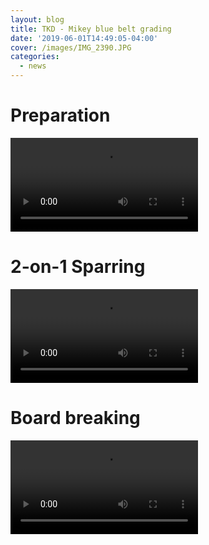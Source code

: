 ```yaml
---
layout: blog
title: TKD - Mikey blue belt grading
date: '2019-06-01T14:49:05-04:00'
cover: /images/IMG_2390.JPG
categories:
  - news
---
```

# Preparation

<video controls="controls" name="Preparation" src="/images/IMG_2368.MOV"></video>

# 2-on-1 Sparring

<video controls="controls" name="Sparring 2-on-1" src="/images/IMG_2388.MOV"></video>

# Board breaking

<video controls="controls" name="Board Breaking" src="/images/IMG_2389.MOV"></video>
